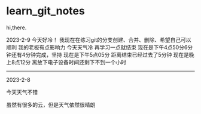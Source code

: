 # learn_git_notes

hi,there.

2023-2-9
今天好冷！
我现在在练习git的分支创建、合并、删除、希望自己可以顺利
我的老板有点影响力
今天天气冷
再学习一点就结束
现在是下午4点50分6分钟还有4分钟完成，坚持
现在是下午5点05分 距离结束已经过去了5分钟
现在是晚上8点12分 离放下电子设备时间还剩下不到一个小时

---

2023-2-8

今天天气不错

虽然有很多的云，但是天气依然很晴朗
